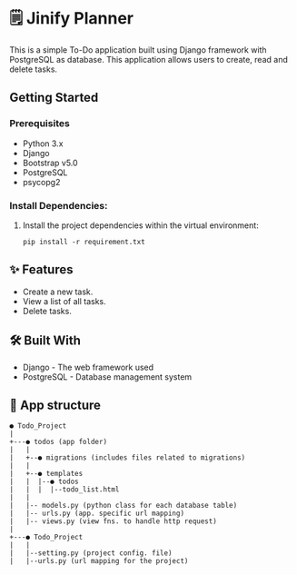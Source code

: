# 🗒️ Jinify Planner

This is a simple To-Do application built using Django framework with PostgreSQL as database. This application allows users to create, read and delete tasks.

## Getting Started
### Prerequisites

- Python 3.x
- Django
- Bootstrap v5.0
- PostgreSQL
- psycopg2

### Install Dependencies:

1. Install the project dependencies within the virtual environment:

    ```
    pip install -r requirement.txt
    ```

## ✨ Features

- Create a new task.
- View a list of all tasks.
- Delete tasks.

## 🛠️ Built With

- Django - The web framework used
- PostgreSQL - Database management system

## 📁 App structure
```
● Todo_Project
|
+---● todos (app folder)
|   |
|   +--● migrations (includes files related to migrations)
|   | 
|   +--● templates
|   |  |--● todos
|   |  |  |--todo_list.html
|   | 
|   |-- models.py (python class for each database table)
|   |-- urls.py (app. specific url mapping)
|   |-- views.py (view fns. to handle http request)
|
+---● Todo_Project
|   |
|   |--setting.py (project config. file)
|   |--urls.py (url mapping for the project)
```
